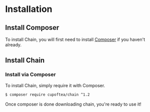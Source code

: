 # Installation
<!-- [[TOC]] -->

## Install Composer

To install Chain, you will first need to install [Composer](https://getcomposer.org/doc/00-intro.md) if you haven't already.


## Install Chain

### Install via Composer

To install Chain, simply require it with Composer.

```bash
$ composer require cupoftea/chain ^1.2
````

Once composer is done downloading chain, you're ready to use it!
